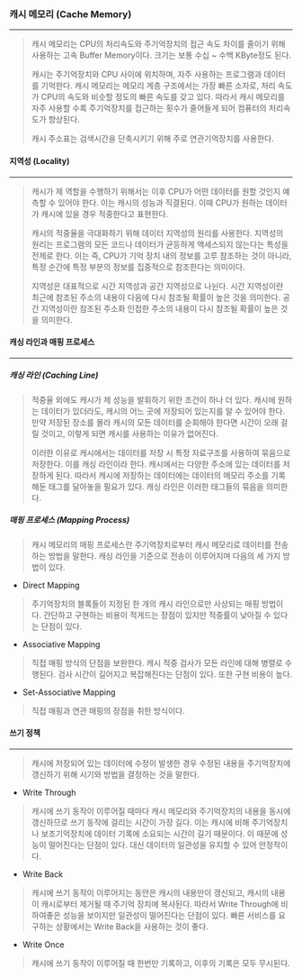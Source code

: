 ### 캐시 메모리 (Cache Memory)

------

> 캐시 메모리는 CPU의 처리속도와 주기억장치의 접근 속도 차이를 줄이기 위해 사용하는 고속 Buffer Memory이다. 크기는 보통 수십 ~ 수백 KByte정도 된다.
>
> 캐시는 주기억장치와 CPU 사이에 위치하며, 자주 사용하는 프로그램과 데이터를 기억한다. 캐시 메모리는 메모리 계층 구조에서는 가장 빠른 소자로, 처리 속도가 CPU의 속도와 비슷할 정도의 빠른 속도를 갖고 있다. 따라서 캐시 메모리를 자주 사용할 수록 주기억장치를 접근하는 횟수가 줄어들게 되어 컴퓨터의 처리속도가 향상된다.
>
> 캐시 주소표는 검색시간을 단축시키기 위해 주로 연관기억장치를 사용한다. 





#### 지역성 (Locality)

------

> 캐시가 제 역할을 수행하기 위해서는 이후 CPU가 어떤 데이터를 원할 것인지 예측할 수 있어야 한다. 이는 캐시의 성능과 직결된다. 이때 CPU가 원하는 데이터가 캐시에 있을 경우 적중한다고 표현한다.
>
> 캐시의 적중율을 극대화하기 위해 데이터 지역성의 원리를 사용한다. 지역성의 원리는 프로그램의 모든 코드나 데이터가 균등하게 액세스되지 않는다는 특성을 전제로 한다. 이는 즉, CPU가 기억 장치 내의 정보를 고루 참조하는 것이 아니라, 특정 순간에 특정 부분의 정보를 집중적으로 참조한다는 의미이다.
>
> 지역성은 대표적으로 시간 지역성과 공간 지역성으로 나뉜다. 시간 지역성이란 최근에 참조된 주소의 내용이 다음에 다시 참조될 확률이 높은 것을 의미한다. 공간 지역성이란 참조된 주소화 인접한 주소의 내용이 다시 참조될 확률이 높은 것을 의미한다.





#### 캐싱 라인과 매핑 프로세스

------

##### 캐싱 라인 (Caching Line)

> 적중율 외에도 캐시가 제 성능을 발휘하기 위한 조건이 하나 더 있다. 캐시에 원하는 데이터가 있더라도, 캐시의 어느 곳에 저장되어 있는지를 알 수 있어야 한다. 만약 저장된 장소를 몰라 캐시의 모든 데이터를 순회해야 한다면 시간이 오래 걸릴 것이고, 이렇게 되면 캐시를 사용하는 이유가 없어진다.
>
> 이러한 이유로 캐시에서는 데이터를 저장 시 특정 자료구조를 사용하여 묶음으로 저장한다. 이를 캐싱 라인이라 한다. 캐시에서는 다양한 주소에 있는 데이터를 저장하게 된다. 따라서 캐시에 저장하는 데이터에는 데이터의 메모리 주소를 기록해둔 태그를 달아놓을 필요가 있다. 캐싱 라인은 이러한 태그들의 묶음을 의미한다. 

##### 매핑 프로세스 (Mapping Process)

> 캐시 메모리의 매핑 프로세스란 주기억장치로부터 캐시 메모리로 데이터를 전송하는 방법을 말한다. 캐싱 라인을 기준으로 전송이 이루어지며 다음의 세 가지 방법이 있다.

* Direct Mapping

> 주기억장치의 블록들이 지정된 한 개의 캐시 라인으로만 사상되는 매핑 방법이다. 간단하고 구현하는 비용이 적게드는 장점이 있지만 적중률이 낮아질 수 있다는 단점이 있다.

* Associative Mapping

> 직접 매핑 방식의 단점을 보완한다. 캐시 적중 검사가 모든 라인에 대해 병렬로 수행된다. 검사 시간이 길어지고 복잡해진다는 단점이 있다. 또한 구현 비용이 높다.

* Set-Associative Mapping

> 직접 매핑과 연관 매핑의 장점을 취한 방식이다.





#### 쓰기 정책

------

> 캐시에 저장되어 있는 데이터에 수정이 발생한 경우 수정된 내용을 주기억장치에 갱신하기 위해 시기와 방법을 결정하는 것을 말한다.

* Write Through

> 캐시에 쓰기 동작이 이루어질 때마다 캐시 메모리와 주기억장치의 내용을 동시에 갱신하므로 쓰기 동작에 걸리는 시간이 가장 길다. 이는 캐시에 비해 주기억장치나 보조기억장치에 데이터 기록에 소요되는 시간이 길기 때문이다. 이 때문에 성능이 떨어진다는 단점이 있다. 대신 데이터의 일관성을 유지할 수 있어 안정적이다.

* Write Back

> 캐시에 쓰기 동작이 이루어지는 동안은 캐시의 내용만이 갱신되고, 캐시의 내용이 캐시로부터 제거될 때 주기억 장치에 복사된다. 따라서 Write Through에 비하여좋은 성능을 보이지만 일관성이 떨어진다는 단점이 있다. 빠른 서비스를 요구하는 상황에서는 Write Back을 사용하는 것이 좋다.

* Write Once

> 캐시에 쓰기 동작이 이루어질 때 한번만 기록하고, 이후의 기록은 모두 무시된다.